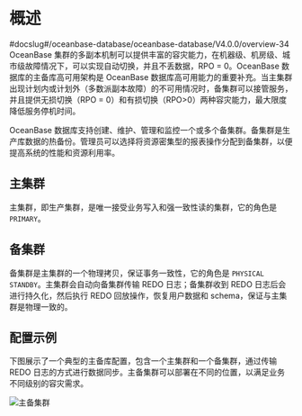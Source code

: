# 概述
#docslug#/oceanbase-database/oceanbase-database/V4.0.0/overview-34
OceanBase 集群的多副本机制可以提供丰富的容灾能力，在机器级、机房级、城市级故障情况下，可以实现自动切换，并且不丢数据，RPO = 0。OceanBase 数据库的主备库高可用架构是 OceanBase 数据库高可用能力的重要补充。当主集群出现计划内或计划外（多数派副本故障）的不可用情况时，备集群可以接管服务，并且提供无损切换（RPO = 0）和有损切换（RPO\>0）两种容灾能力，最大限度降低服务停机时间。

OceanBase 数据库支持创建、维护、管理和监控一个或多个备集群。备集群是生产库数据的热备份。管理员可以选择将资源密集型的报表操作分配到备集群，以便提高系统的性能和资源利用率。

## 主集群

主集群，即生产集群，是唯一接受业务写入和强一致性读的集群，它的角色是 `PRIMARY`。

## 备集群

备集群是主集群的一个物理拷贝，保证事务一致性，它的角色是 `PHYSICAL STANDBY`。主集群会自动向备集群传输 REDO 日志；备集群收到 REDO 日志后会进行持久化，然后执行 REDO 回放操作，恢复用户数据和 schema，保证与主集群是物理一致的。

## 配置示例

下图展示了一个典型的主备库配置，包含一个主集群和一个备集群，通过传输 REDO 日志的方式进行数据同步。主备集群可以部署在不同的位置，以满足业务不同级别的容灾需求。

![主备集群](https://help-static-aliyun-doc.aliyuncs.com/assets/img/zh-CN/4273623461/p353019.jpg)
